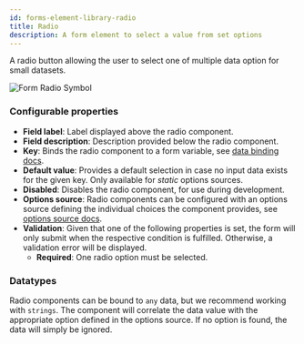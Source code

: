 ```yaml
---
id: forms-element-library-radio
title: Radio
description: A form element to select a value from set options
---
```


A radio button allowing the user to select one of multiple data option for small datasets.

![Form Radio Symbol](/img/form-icons/form-radio.svg)

### Configurable properties

- **Field label**: Label displayed above the radio component.
- **Field description**: Description provided below the radio component.
- **Key**: Binds the radio component to a form variable, see [data binding docs](../configuration/forms-config-data-binding.md).
- **Default value**: Provides a default selection in case no input data exists for the given key. Only available for _static_ options sources.
- **Disabled**: Disables the radio component, for use during development.
- **Options source**: Radio components can be configured with an options source defining the individual choices the component provides, see [options source docs](../configuration/forms-config-options.md).
- **Validation**: Given that one of the following properties is set, the form will only submit when the respective condition is fulfilled. Otherwise, a validation error will be displayed.
  - **Required**: One radio option must be selected.

### Datatypes

Radio components can be bound to `any` data, but we recommend working with `strings`. The component will correlate the data value with the appropriate option defined in the options source. If no option is found, the data will simply be ignored.

